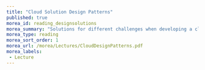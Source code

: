 ```yaml
---
title: "Cloud Solution Design Patterns"
published: true
morea_id: reading_designsolutions
morea_summary: "Solutions for different challenges when developing a cloud application"
morea_type: reading
morea_sort_order: 1
morea_url: /morea/Lectures/CloudDesignPatterns.pdf
morea_labels:
 - Lecture
---
```

